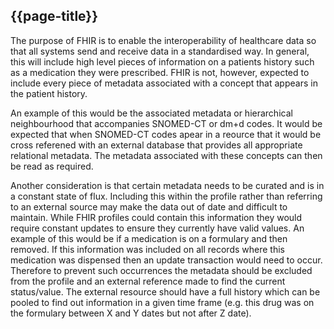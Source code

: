 ## {{page-title}}

The purpose of FHIR is to enable the interoperability of healthcare data so that all systems send and receive data in a standardised way.  In general, this will include high level pieces of information on a patients history such as a medication they were prescribed. FHIR is not, however, expected to include every piece of metadata associated with a concept that appears in the patient history.

An example of this would be the associated metadata or hierarchical neighbourhood that accompanies SNOMED-CT or dm+d codes.  It would be expected that when SNOMED-CT codes apear in a reource that it would be cross referened with an external database that provides all appropriate relational metadata.  The metadata associated with these concepts can then be read as required.

Another consideration is that certain metadata needs to be curated and is in a constant state of flux. Including this within the profile rather than referring to an external source may make the data out of date and difficult to maintain. While FHIR profiles could contain this information they would require constant updates to ensure they currently have valid values. An example of this would be if a medication is on a formulary and then removed. If this information was included on all records where this medication was dispensed then an update transaction would need to occur. Therefore to prevent such occurrences the metadata should be excluded from the profile and an external reference made to find the current status/value. The external resource should have a full history which can be pooled to find out information in a given time frame (e.g. this drug was on the formulary between X and Y dates but not after Z date).